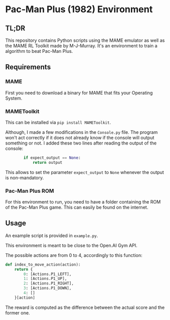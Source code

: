 # Pac-Man Plus (1982) Environment

## TL;DR

This repository contains Python scripts using the MAME emulator as well as the MAME RL Toolkit made by M-J-Murray. It's an environment to train a algorithm to beat Pac-Man Plus.

## Requirements

### MAME

First you need to download a binary for MAME that fits your Operating System.

### MAMEToolkit

This can be installed via `pip install MAMEToolkit`.

Although, I made a few modifications in the `Console.py` file. The program won't act correctly if it does not already know if the console will output something or not. I added these two lines after reading the output of the console:

```python
        if expect_output == None:
            return output
```

This allows to set the parameter `expect_output` to `None` whenever the output is non-mandatory.

### Pac-Man Plus ROM

For this environment to run, you need to have a folder containing the ROM of the Pac-Man Plus game. This can easily be found on the internet.

## Usage

An example script is provided in `example.py`.

This environment is meant to be close to the Open.AI Gym API.

The possible actions are from 0 to 4, accordingly to this function:

```python
def index_to_move_action(action):
    return {
        0: [Actions.P1_LEFT],
        1: [Actions.P1_UP],
        2: [Actions.P1_RIGHT],
        3: [Actions.P1_DOWN],
        4: []
    }[action]
```

The reward is computed as the difference between the actual score and the former one.